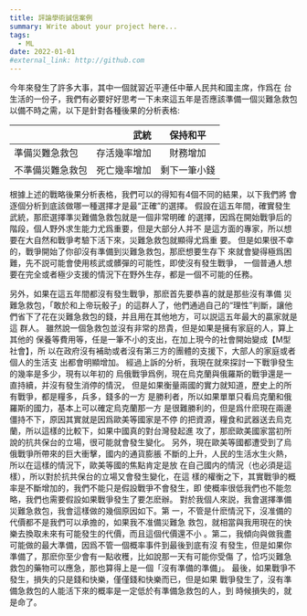 ```yaml
---
title: 評論學術誠信案例
summary: Write about your project here...
tags:
  - ML
date: 2022-01-01
#external_link: http://github.com
---
```


<!------>



今年來發生了許多大事，其中一個就習近平連任中華人民共和國主席，作爲在
台生活的一份子，我們有必要好好思考一下未來這五年是否應該準備一個災難急救包
以備不時之需，以下是針對各種後果的分析表格:

|       | 武統 | 保持和平 |
| :-----| ----: | :----: |
| 準備災難急救包 | 存活幾率增加 | 財務增加 |
| 不準備災難急救包 | 死亡幾率增加 | 剩下一筆小錢 |

根據上述的戰略後果分析表格，我們可以的得知有4個不同的結果，以下我們將
會逐個分析到底該做哪一種選擇才是最“正確”的選擇。
假設在這五年間，確實發生武統，那麽選擇準災難備急救包就是一個非常明確
的選擇，因爲在開始戰爭后的階段，個人野外求生能力尤爲重要，但是大部分人并不
是這方面的專家，所以想要在大自然和戰爭考驗下活下來，災難急救包就顯得尤爲重
要。
但是如果很不幸的，戰爭開始了你卻沒有準備到災難急救包，那麽想要生存下
來就會變得極爲困難，先不説可能會使用核武或髒彈的可能性，即使沒有發生戰爭，
一個普通人想要在完全或者極少支援的情況下在野外生存，都是一個不可能的任務。

另外，如果在這五年間都沒有發生戰爭，那麽首先要恭喜的就是那些沒有準備
災難急救包，「敢於和上帝玩骰子」的這群人了，他們通過自己的“理性”判斷，讓他
們省下了花在災難急救包的錢，并且用在其他地方，可以説這五年最大的贏家就是這
群人。
雖然說一個急救包並沒有非常的昂貴，但是如果是擁有家庭的人，算上其他的
保養等費用等，任是一筆不小的支出，在加上現今的社會開始變成【M型社會】，所
以在政府沒有補助或者沒有第三方的團體的支援下，大部人的家庭或者個人的生活支
出都會明顯增加。
經過上訴的分析，我現在就來探討一下戰爭發生的幾率是多少，現有以年初的
烏俄戰爭爲例，現在烏克蘭與俄羅斯的戰爭還是一直持續，并沒有發生消停的情況，
但是如果衡量兩國的實力就知道，歷史上的所有戰爭，都是糧多，兵多，錢多的一方
是勝利者，所以如果單單只看烏克蘭和俄羅斯的國力，基本上可以確定烏克蘭那一方
是很難勝利的，但是爲什麽現在兩邊僵持不下，原因其實就是因爲歐美等國家是不停
的把資源，糧食和武器送去烏克蘭，所以這樣的比較下，如果中國真的對台灣發起進
攻了，那麽歐美國家當初所說的抗共保台的立場，很可能就會發生變化。
另外，現在歐美等國都遭受到了烏俄戰爭所帶來的巨大衝擊，國内的通貨膨脹
不斷的上升，人民的生活水生火熱，所以在這樣的情況下，歐美等國的焦點肯定是放
在自己國内的情況（也必須是這樣），所以對於抗共保台的立場又會發生變化，在這
樣的權衡之下，其實戰爭的概率是不斷增加的，我們不能只是假設戰爭不會發生，即
使概率很低我們也不能忽略，我們也需要假設如果戰爭發生了要怎麽辦。
對於我個人來説，我會選擇準備災難急救包，我會這樣做的幾個原因如下。第
一，不管是什麽情況下，沒准備的代價都不是我們可以承擔的，如果我不准備災難急
救包，就相當與我用現在的快樂去換取未來有可能發生的代價，而且這個代價還不小
。第二，我傾向與做我盡可能做的最大準備，因爲不管一個概率事件到最後到底有沒
有發生，但是如果你準備了，那麽你至少會有一點收穫，比如說那一天有可能你受傷
了，恰巧災難急救包的藥物可以應急，那也算得上是一個「沒有準備的準備」。
最後，如果戰爭不發生，損失的只是錢和快樂，僅僅錢和快樂而已，但是如果
戰爭發生了，沒有準備急救包的人能活下來的概率是一定低於有準備急救包的人，到
時候損失的，就是命了。